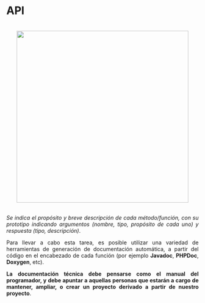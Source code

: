 <div align="justify">

# API

</br>

<div align="center">
  <img src="https://www.researchgate.net/profile/Luis-Olsina/publication/334958467/figure/fig1/AS:788149827555328@1564920970309/Modelo-de-tres-capas-para-una-arquitectura-de-software-distribuida-homogenea.png" width="450px" />
</div>

</br>

_Se indica el propósito y breve descripción de cada método/función, con su prototipo indicando argumentos (nombre, tipo, propósito de cada uno) y respuesta (tipo, descripción)_.

Para llevar a cabo esta tarea, es posible utilizar una variedad de herramientas de generación de documentación automática, a partir del código en el encabezado de cada función (por ejemplo __Javadoc__, __PHPDoc__, __Doxygen__, etc).

__La documentación técnica debe pensarse como el manual del programador, y debe apuntar a aquellas personas que estarán a cargo de mantener, ampliar, o crear un proyecto derivado a partir de nuestro proyecto__.

</div>
